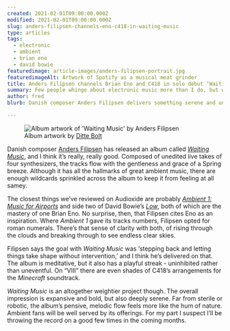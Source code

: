 ```yaml
---
created: 2021-02-01T09:00:00.000Z
modified: 2021-02-01T09:00:00.000Z
slug: anders-filipsen-channels-eno-c418-in-waiting-music
type: articles
tags:
  - electronic
  - ambient
  - brian eno
  - david bowie
featuredimage: article-images/anders-filipsen-portrait.jpg
featuredimageAlt: Artwork of Spotify as a musical meat grinder
title: Anders Filipsen channels Brian Eno and C418 in solo debut ‘Waiting Music’
summary: Few people whinge about electronic music more than I do, but when the genre lands it truly is majestic. Danish composer Anders Filipsen delivers something serene and uncannily innocent in this record
author: fred
blurb: Danish composer Anders Filipsen delivers something serene and uncannily innocent, bringing a playfulness to gentle, pensive ambient soundscapes. 

---
```


<figure class="wide">
  <img src="album-artwork/waiting-music-anders-filipsen.jpg" alt="Album artwork of 'Waiting Music' by Anders Filipsen" />
  <figcaption>Album artwork by <a href="www.dittebolt.dk">Ditte Bolt</a></figcaption>
</figure>

Danish composer [Anders Filipsen](https://www.andersfilipsen.com/) has released an album called _[Waiting Music](https://andersfilipsen.bandcamp.com/album/waiting-music)_, and I think it’s really, really good. Composed of unedited live takes of four synthesizers, the tracks flow with the gentleness and grace of a Spring breeze. Although it has all the hallmarks of great ambient music, there are enough wildcards sprinkled across the album to keep it from feeling at all samey. 

The closest things we’ve reviewed on Audioxide are probably _[Ambient 1: Music for Airports](/reviews/brian-eno-ambient-1-music-for-airports/)_ and side two of David Bowie’s _[Low](/reviews/david-bowie-low/)_, both of which are the mastery of one Brian Eno. No surprise, then, that Filipsen cites Eno as an inspiration. Where _Ambient 1_ gave its tracks numbers, Filipsen opted for roman numerals. There’s that sense of clarity with both, of rising through the clouds and breaking through to see endless clear skies.  

Filipsen says the goal with _Waiting Music_ was ‘stepping back and letting things take shape without intervention,’ and I think he’s delivered on that. The album is meditative, but it also has a playful streak - uninhibited rather than uneventful. On “VIII” there are even shades of C418’s arrangements for the _Minecraft_ soundtrack.

_Waiting Music_ is an altogether weightier project though. The overall impression is expansive and bold, but also deeply serene. Far from sterile or robotic, the album’s pensive, melodic flow feels more like the hum of nature. Ambient fans will be well served by its offerings. For my part I suspect I’ll be throwing the record on a good few times in the coming months.